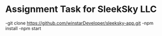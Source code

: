 # Assignment Task for SleekSky LLC

-git clone https://github.com/winstarDeveloper/sleeksky-app.git
-npm install
-npm start
